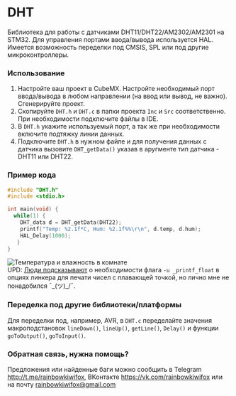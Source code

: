 # DHT
Библиотека для работы с датчиками DHT11/DHT22/AM2302/AM2301 на STM32. Для управления портами ввода/вывода используется HAL. Имеется возможность переделки под CMSIS, SPL или под другие микроконтроллеры. 
### Использование 
1) Настройте ваш проект в CubeMX. Настройте необходимый порт ввода/вывода в любом направлении (на ввод или вывод, не важно). Сгенерируйте проект.
2) Скопируйте ```DHT.h``` и ```DHT.c``` в папки проекта ```Inc``` и ```Src``` соответственно. При необходимости подключите файлы в IDE. 
3) В ```DHT.h``` укажите используемый порт, а так же при необходимости включите подтяжку линии данных.
4) Подключите ```DHT.h``` в нужном файле и для получения данных с датчика вызовите ```DHT_getData()``` указав в аругменте тип датчика - DHT11 или DHT22.
### Пример кода 
```c
#include "DHT.h"
#include <stdio.h>

int main(void) {
  while(1) {
    DHT_data d = DHT_getData(DHT22);
    printf("Temp: %2.1f*С, Hum: %2.1f%%\r\n", d.temp, d.hum);
    HAL_Delay(1000);
   }
}
```
![Температура и влажность в комнате](https://sun9-55.userapi.com/c855020/v855020053/1c8858/-fYv_Iowm7M.jpg)  
UPD: [Люди подсказывают](https://github.com/RainbowKiwiFOX/DHT/issues/1) о необходимости флага ```-u _printf_float``` в опциях линкера для печати чисел с плавающей точкой, но лично мне не понадобился ¯\_(ツ)_/¯. 
### Переделка под другие библиотеки/платформы
Для переделки под, например, AVR, в ```DHT.c``` переделайте значения макроподстановок ```lineDown()```, ```lineUp()```, ```getLine()```, ```Delay()```  и функции ```goToOutput()```, ```goToInput()```.
### Обратная связь, нужна помощь?
Предложения или найденные баги можно сообщить в Telegram http://t.me/rainbowkiwifox, ВКонтакте https://vk.com/rainbowkiwifox или на почту rainbowkiwifox@gmail.com
